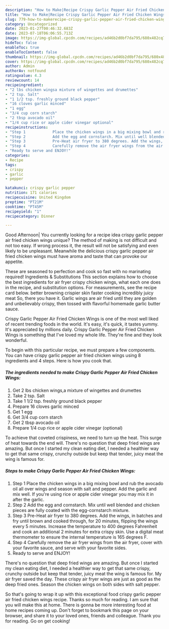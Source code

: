 ```yaml
---
description: "How to Make|Recipe Crispy Garlic Pepper Air Fried Chicken Wings {That is Special"
title: "How to Make|Recipe Crispy Garlic Pepper Air Fried Chicken Wings {That is Special"
slug: 779-how-to-makerecipe-crispy-garlic-pepper-air-fried-chicken-wings-that-is-special
category: Uncategorized
date: 2023-01-27T00:46:32.683Z
date: 2023-07-18T06:06:55.713Z
image: https://img-global.cpcdn.com/recipes/ad46b2d0bf7da795/680x482cq70/crispy-garlic-pepper-air-fried-chicken-wings-recipe-main-photo.jpg
hideToc: false
enableToc: true
enableTocContent: false
thumbnail: https://img-global.cpcdn.com/recipes/ad46b2d0bf7da795/680x482cq70/crispy-garlic-pepper-air-fried-chicken-wings-recipe-main-photo.jpg
cover: https://img-global.cpcdn.com/recipes/ad46b2d0bf7da795/680x482cq70/crispy-garlic-pepper-air-fried-chicken-wings-recipe-main-photo.jpg
author: Admin
authorAv: notfound
ratingvalue: 4.3
reviewcount: 14
recipeingredient:
- "2 lbs chicken wingsa mixture of wingettes and drumettes"
- "2 tsp. Salt"
- "1 1/2 tsp. freshly ground black pepper"
- "16 cloves garlic minced"
- "1 egg"
- "3/4 cup corn starch"
- "2 tbsp avocado oil"
- "1/4 cup rice or apple cider vinegar optional"
recipeinstructions:
- "Step 1            Place the chicken wings in a big mixing bowl and rub the avocado oil all over wings and season with salt and pepper. Add the garlic and mix well. If you&#39;re using rice or apple cider vinegar you may mix it in after the garlic."
- "Step 2            Add the egg and cornstarch. Mix until well blended and chicken pieces are fully coated with the egg-cornstarch mixture."
- "Step 3            Pre-Heat air fryer to 380 degrees. Add the wings, in batches and fry until brown and cooked through, for 20 minutes, flipping the wings every 5 minutes. Increase the temperature to 400 degrees Fahrenheit and cook an additional 2 minutes for extra crispy skin. Use a digital meat thermometer to ensure the internal temperature is 165 degrees F."
- "Step 4            Carefully remove the air fryer wings from the air fryer, cover with your favorite sauce, and serve with your favorite sides."
- "Ready to serve and ENJOY!"
categories:
- Recipe
tags:
- crispy
- garlic
- pepper

katakunci: crispy garlic pepper 
nutrition: 171 calories
recipecuisine: United Kingdom
preptime: "PT21M"
cooktime: "PT45M"
recipeyield: "1"
recipecategory: Dinner

---
```



Good Afternoon| You currently looking for a recipe idea crispy garlic pepper air fried chicken wings unique? The method of making is not difficult and not too easy. If wrong process it, the result will not be satisfying and even likely to be unpleasant. Meanwhile the delicious crispy garlic pepper air fried chicken wings must have aroma and taste that can provoke our appetite.





These are seasoned to perfection and cook so fast with no marinating required! Ingredients &amp; Substitutions This section explains how to choose the best ingredients for air fryer crispy chicken wings, what each one does in the recipe, and substitution options. For measurements, see the recipe card below. better browning crispier skin faster cooking incredibly juicy meat So, there you have it. Garlic wings are air fried until they are golden and unbelievably crispy, then tossed with flavorful homemade garlic butter sauce.

Crispy Garlic Pepper Air Fried Chicken Wings is one of the most well liked of recent trending foods in the world. It's easy, it's quick, it tastes yummy. It's appreciated by millions daily. Crispy Garlic Pepper Air Fried Chicken Wings is something that I've loved my whole life. They're fine and they look wonderful.


To begin with this particular recipe, we must prepare a few components. You can have crispy garlic pepper air fried chicken wings using 8 ingredients and 4 steps. Here is how you cook that.

<!--inarticleads1-->

##### The ingredients needed to make Crispy Garlic Pepper Air Fried Chicken Wings:

1. Get 2 lbs chicken wings,a mixture of wingettes and drumettes
1. Take 2 tsp. Salt
1. Take 1 1/2 tsp. freshly ground black pepper
1. Prepare 16 cloves garlic minced
1. Get 1 egg
1. Get 3/4 cup corn starch
1. Get 2 tbsp avocado oil
1. Prepare 1/4 cup rice or apple cider vinegar (optional)


To achieve that coveted crispiness, we need to turn up the heat. This surge of heat towards the end will. There&#39;s no question that deep fried wings are amazing. But once I started my clean eating diet, I needed a healthier way to get that same crispy, crunchy outside but keep that tender, juicy meat the wing is famous for. 

<!--inarticleads2-->

##### Steps to make Crispy Garlic Pepper Air Fried Chicken Wings:

1. Step 1            Place the chicken wings in a big mixing bowl and rub the avocado oil all over wings and season with salt and pepper. Add the garlic and mix well. If you&#39;re using rice or apple cider vinegar you may mix it in after the garlic.
1. Step 2            Add the egg and cornstarch. Mix until well blended and chicken pieces are fully coated with the egg-cornstarch mixture.
1. Step 3            Pre-Heat air fryer to 380 degrees. Add the wings, in batches and fry until brown and cooked through, for 20 minutes, flipping the wings every 5 minutes. Increase the temperature to 400 degrees Fahrenheit and cook an additional 2 minutes for extra crispy skin. Use a digital meat thermometer to ensure the internal temperature is 165 degrees F.
1. Step 4            Carefully remove the air fryer wings from the air fryer, cover with your favorite sauce, and serve with your favorite sides.
1. Ready to serve and ENJOY!

There&#39;s no question that deep fried wings are amazing. But once I started my clean eating diet, I needed a healthier way to get that same crispy, crunchy outside but keep that tender, juicy meat the wing is famous for. My air fryer saved the day. These crispy air fryer wings are just as good as the deep fried ones. Season the chicken wings on both sides with salt pepper. 

So that's going to wrap it up with this exceptional food crispy garlic pepper air fried chicken wings recipe. Thanks so much for reading. I am sure that you will make this at home. There is gonna be more interesting food at home recipes coming up. Don't forget to bookmark this page on your browser, and share it to your loved ones, friends and colleague. Thank you for reading. Go on get cooking!

